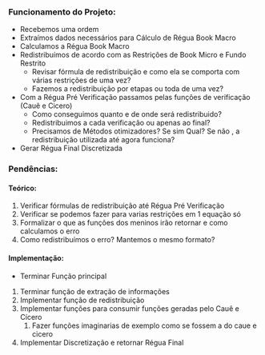 ### Funcionamento do Projeto:
* Recebemos uma ordem
* Extraímos dados necessários para Cálculo de Régua Book Macro
* Calculamos a Régua Book Macro
* Redistribuímos de acordo com as Restrições de Book Micro e Fundo Restrito
	* Revisar fórmula de redistribuição e como ela se comporta com várias restrições de uma vez?
	* Fazemos  a redistribuição por etapas ou toda de uma vez?
* Com a Régua Pré Verificação passamos pelas funções de verificação (Cauê e Cicero)
	* Como conseguimos quanto e de onde será redistribuido?
	* Redistribuimos a cada verificação ou apenas ao final?
	* Precisamos de Métodos otimizadores? Se sim Qual? Se não , a redistribuição utilizada até agora funciona?
* Gerar Régua Final Discretizada

### Pendências:
#### Teórico:
1. Verificar fórmulas de redistribuição até Régua Pré Verificação
2. Verificar se podemos fazer para varias restrições em 1 equação só
3. Formalizar o que as funções dos meninos irão retornar e como calculamos o erro 
4. Como redistribuímos o erro? Mantemos o mesmo formato?
#### Implementação:
* Terminar Função principal
1. Terminar função de extração de informações
1. Implementar função de redistribuição
2. Implementar funções para consumir funções geradas pelo Cauê e Cícero 
	1. Fazer funções imaginarias de exemplo como se fossem a do caue e cicero
3. Implementar Discretização e retornar Régua Final


